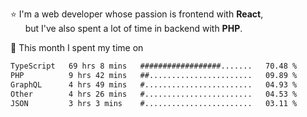 ⭐ I'm a web developer whose passion is frontend with <b>React</b>,<br/>
&nbsp; &nbsp; &nbsp; but I've also spent a lot of time in backend with <b>PHP</b>.

📅 This month I spent my time on

<!--START_SECTION:waka-->

```txt
TypeScript   69 hrs 8 mins   ##################.......   70.48 %
PHP          9 hrs 42 mins   ##.......................   09.89 %
GraphQL      4 hrs 49 mins   #........................   04.93 %
Other        4 hrs 26 mins   #........................   04.53 %
JSON         3 hrs 3 mins    #........................   03.11 %
```

<!--END_SECTION:waka-->
